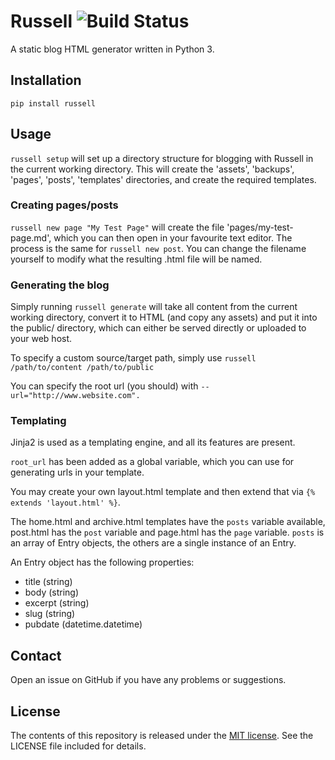 # Russell ![Build Status](https://travis-ci.org/anlutro/russell.png?branch=master)

A static blog HTML generator written in Python 3.

## Installation

`pip install russell`

## Usage

`russell setup` will set up a directory structure for blogging with Russell in the current working directory. This will create the 'assets', 'backups', 'pages', 'posts', 'templates' directories, and create the required templates.

### Creating pages/posts

`russell new page "My Test Page"` will create the file 'pages/my-test-page.md', which you can then open in your favourite text editor. The process is the same for `russell new post`. You can change the filename yourself to modify what the resulting .html file will be named.

### Generating the blog

Simply running `russell generate` will take all content from the current working directory, convert it to HTML (and copy any assets) and put it into the public/ directory, which can either be served directly or uploaded to your web host.

To specify a custom source/target path, simply use `russell /path/to/content /path/to/public`

You can specify the root url (you should) with `--url="http://www.website.com".`

### Templating

Jinja2 is used as a templating engine, and all its features are present.

`root_url` has been added as a global variable, which you can use for generating urls in your template.

You may create your own layout.html template and then extend that via `{% extends 'layout.html' %}`.

The home.html and archive.html templates have the `posts` variable available, post.html has the `post` variable and page.html has the `page` variable. `posts` is an array of Entry objects, the others are a single instance of an Entry.

An Entry object has the following properties:

- title (string)
- body (string)
- excerpt (string)
- slug (string)
- pubdate (datetime.datetime)

## Contact

Open an issue on GitHub if you have any problems or suggestions.

## License

The contents of this repository is released under the [MIT license](http://opensource.org/licenses/MIT). See the LICENSE file included for details.
